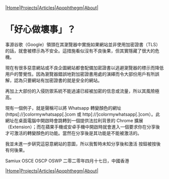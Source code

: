|[Home](/README.md)|[Projects](/projects.md)|[Articles](/articles.md)|[Apophthegm](/apophthegm.md)|[About](/about.md)|

# **「好心做壞事」？**

事源谷歌（Google）領頭在其瀏覽器中實施如果網站並非使用加密證書（TLS）的話，就會被標示為不安全。這措施看似沒有不良後果，但其實隱藏了很大的危機。

現在有很多惡意網站或不良企圖網站都會配備加密證書以逃避瀏覽器的標示而降低用戶的警覺性。因為瀏覽器錯誤地對加密證書用處的演繹而令大部份用戶有所誤解，認為只要網站有加密證書的就是安全的網站。

再加上大部份的入侵防禦系統不能過濾已經被加密的信息或流量，所以其風險極高。

現有一個例子，就是聲稱可以將 Whatsapp 轉變顏色的網址 (https[://]colormywhatsapp[.]com 或 http[://]colormywhatsapp[.]com）。此網址在桌面電腦中開啟時會跳轉到一個提供法拉利背景的 Chrome 擴展（Extension）；而在蘋果手機或安卓手機中開啟時就會進入一個要求你在分享後才可激活的轉變顏色的功能。當然在分享後是其功能是不能被激活的。

我並未進一步硏究這惡意網站的意圖，所以我暫時未知分享後和激活 按鈕被按後有何後果。

Samiux
OSCE  OSCP  OSWP
二零二零年四月十七日，中國香港

|[Home](/README.md)|[Projects](/projects.md)|[Articles](/articles.md)|[Apophthegm](/apophthegm.md)|[About](/about.md)|
